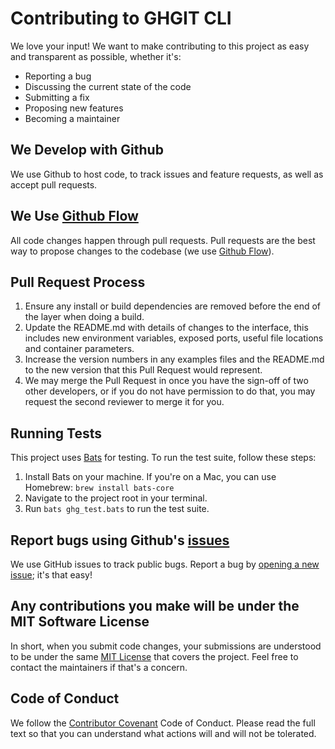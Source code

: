 # Contributing to GHGIT CLI

We love your input! We want to make contributing to this project as easy and transparent as possible, whether it's:

- Reporting a bug
- Discussing the current state of the code
- Submitting a fix
- Proposing new features
- Becoming a maintainer

## We Develop with Github

We use Github to host code, to track issues and feature requests, as well as accept pull requests.

## We Use [Github Flow](https://guides.github.com/introduction/flow/index.html)

All code changes happen through pull requests. Pull requests are the best way to propose changes to the codebase (we use [Github Flow](https://guides.github.com/introduction/flow/index.html)). 

## Pull Request Process

1. Ensure any install or build dependencies are removed before the end of the layer when doing a build.
2. Update the README.md with details of changes to the interface, this includes new environment variables, exposed ports, useful file locations and container parameters.
3. Increase the version numbers in any examples files and the README.md to the new version that this Pull Request would represent.
4. We may merge the Pull Request in once you have the sign-off of two other developers, or if you do not have permission to do that, you may request the second reviewer to merge it for you.

## Running Tests

This project uses [Bats](https://github.com/bats-core/bats-core) for testing. To run the test suite, follow these steps:

1. Install Bats on your machine. If you're on a Mac, you can use Homebrew: `brew install bats-core`
2. Navigate to the project root in your terminal.
3. Run `bats ghg_test.bats` to run the test suite.

## Report bugs using Github's [issues](https://github.com/jasonnathan/ghg/issues)

We use GitHub issues to track public bugs. Report a bug by [opening a new issue](https://github.com/jasonnathan/ghg/issues/new); it's that easy!

## Any contributions you make will be under the MIT Software License

In short, when you submit code changes, your submissions are understood to be under the same [MIT License](http://choosealicense.com/licenses/mit/) that covers the project. Feel free to contact the maintainers if that's a concern.

## Code of Conduct

We follow the [Contributor Covenant](https://www.contributor-covenant.org/version/2/0/code_of_conduct/) Code of Conduct. Please read the full text so that you can understand what actions will and will not be tolerated.
